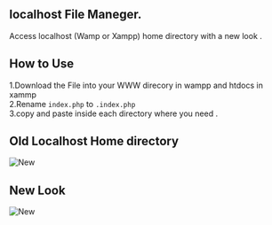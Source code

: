 ## localhost File Maneger.

Access localhost (Wamp or Xampp) home directory with a new look . 

## How to Use 
1.Download the File into your WWW direcory in wampp and htdocs in xammp </br> 
2.Rename <code>index.php</code> to <code>.index.php</code></br> 
3.copy and paste inside each directory where you need .

## Old Localhost Home directory 
![New](https://github.com/Tridip13/localhost-file-maneger/blob/master/index/icon/Screenshot%20(1).png?raw=true "Title")

## New Look 
![New](https://github.com/Tridip13/localhost-file-maneger/blob/master/index/icon/Screenshot%20(148).png?raw=true "Title")
